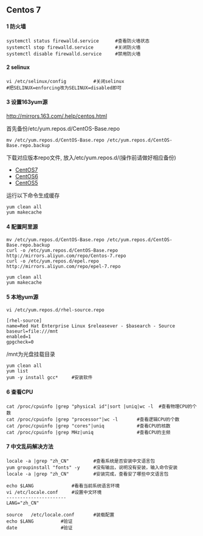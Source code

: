## Centos 7



#### 1 防火墙

```shell
systemctl status firewalld.service		#查看防火墙状态
systemctl stop firewalld.service		#关闭防火墙
systemctl disable firewalld.service		#禁用防火墙
```



#### 2 selinux

```shell
vi /etc/selinux/config			#关闭selinux
#把SELINUX=enforcing改为SELINUX=disabled即可
```

#### 

#### 3 设置163yum源

http://mirrors.163.com/.help/centos.html

首先备份/etc/yum.repos.d/CentOS-Base.repo

```
mv /etc/yum.repos.d/CentOS-Base.repo /etc/yum.repos.d/CentOS-Base.repo.backup
```

下载对应版本repo文件, 放入/etc/yum.repos.d/(操作前请做好相应备份)

- [CentOS7](http://mirrors.163.com/.help/CentOS7-Base-163.repo)
- [CentOS6](http://mirrors.163.com/.help/CentOS6-Base-163.repo)
- [CentOS5](http://mirrors.163.com/.help/CentOS5-Base-163.repo)

运行以下命令生成缓存

```
yum clean all
yum makecache
```



#### 4 配置阿里源

```shell
mv /etc/yum.repos.d/CentOS-Base.repo /etc/yum.repos.d/CentOS-Base.repo.backup
curl -o /etc/yum.repos.d/CentOS-Base.repo http://mirrors.aliyun.com/repo/Centos-7.repo
curl -o /etc/yum.repos.d/epel.repo http://mirrors.aliyun.com/repo/epel-7.repo
```

```
yum clean all
yum makecache
```



#### 5  本地yum源

```shell
vi /etc/yum.repos.d/rhel-source.repo
```

```
[rhel-source]
name=Red Hat Enterprise Linux $releasever - $basearch - Source
baseurl=file:///mnt		
enabled=1
gpgcheck=0
```

/mnt为光盘挂载目录

```shell
yum clean all
yum list
yum -y install gcc*		#安装软件
```



#### 6 查看CPU

```shell
cat /proc/cpuinfo |grep "physical id"|sort |uniq|wc -l 	#查看物理CPU的个数
cat /proc/cpuinfo |grep "processor"|wc -l		#查看逻辑CPU的个数 
cat /proc/cpuinfo |grep "cores"|uniq 			#查看CPU的核数
cat /proc/cpuinfo |grep MHz|uniq 			    #查看CPU的主频
```



#### 7 中文乱码解决方法

```shell
locale -a |grep "zh_CN"			#查看系统是否安装中文语言包 
yum groupinstall "fonts" -y		#没有输出，说明没有安装，输入命令安装
locale -a |grep "zh_CN"			#安装完成，查看安了哪些中文语言包
```

```shell
echo $LANG				#看看当前系统语言环境
vi /etc/locale.conf		#设置中文环境
----------------------
LANG="zh_CN"
```

```shell
source   /etc/locale.conf		#装载配置
echo $LANG			#验证
date				#验证
```





